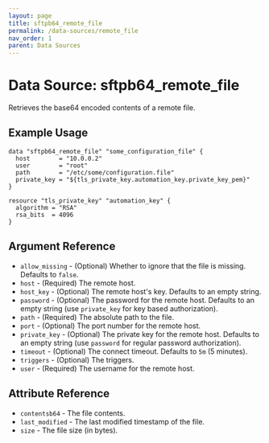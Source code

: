 ```yaml
---
layout: page
title: sftpb64_remote_file
permalink: /data-sources/remote_file
nav_order: 1
parent: Data Sources
---
```


# Data Source: sftpb64_remote_file

Retrieves the base64 encoded contents of a remote file.

## Example Usage

```
data "sftpb64_remote_file" "some_configuration_file" {
  host        = "10.0.0.2"
  user        = "root"
  path        = "/etc/some/configuration.file"
  private_key = "${tls_private_key.automation_key.private_key_pem}"
}

resource "tls_private_key" "automation_key" {
  algorithm = "RSA"
  rsa_bits  = 4096
}
```

## Argument Reference

* `allow_missing` - (Optional) Whether to ignore that the file is missing. Defaults to `false`.
* `host` - (Required) The remote host.
* `host_key` - (Optional) The remote host's key. Defaults to an empty string.
* `password` - (Optional) The password for the remote host. Defaults to an empty string (use `private_key` for key based authorization).
* `path` - (Required) The absolute path to the file.
* `port` - (Optional) The port number for the remote host.
* `private_key` - (Optional) The private key for the remote host. Defaults to an empty string (use `password` for regular password authorization).
* `timeout` - (Optional) The connect timeout. Defaults to `5m` (5 minutes).
* `triggers` - (Optional) The triggers.
* `user` - (Required) The username for the remote host.

## Attribute Reference

* `contentsb64` - The file contents.
* `last_modified` - The last modified timestamp of the file.
* `size` - The file size (in bytes).
